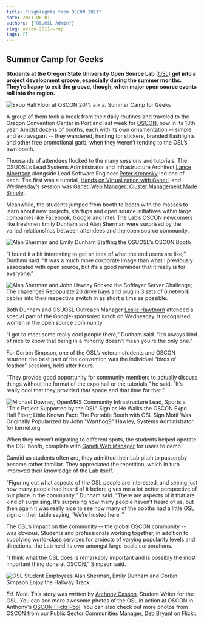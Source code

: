 ```yaml
---
title: "Highlights from OSCON 2011"
date: 2011-08-01
authors: ["OSUOSL Admin"]
slug: oscon-2011-wrap
tags: []
---
```


## Summer Camp for Geeks

**Students at the Oregon State University Open Source Lab** ([OSL](/)) **get into a project development groove,
especially during the summer months. They’re happy to exit the groove, though, when major open source events roll into
the region.**

![Expo Hall Floor at OSCON 2011, a.k.a. Summer Camp for Geeks](/images/Show_Floor.jpg)

A group of them took a break from their daily routines and traveled to the Oregon Convention Center in Portland last
week for [OSCON](http://oscon.com/), now in its 13th year. Amidst dozens of booths, each with its own ornamentation --
simple and extravagant -- they wandered, hunting for stickers, branded flashlights and other free promotional garb, when
they weren’t tending to the OSL’s own booth.

Thousands of attendees flocked to the many sessions and tutorials. The OSUOSL’s Lead Systems Administrator and
Infrastructure Architect [Lance Albertson](http://twitter.com/ramereth) alongside Lead Software Engineer
[Peter Krenesky](http://twitter.com/kreneskyp) led one of each. The first was a tutorial,
[Hands on Virtualization with Ganeti](http://www.oscon.com/oscon2011/public/schedule/detail/18544), and Wednesday’s
session was
[Ganeti Web Manager: Cluster Management Made Simple](http://www.oscon.com/oscon2011/public/schedule/detail/18464).

Meanwhile, the students jumped from booth to booth with the masses to learn about new projects, startups and open source
initiatives within large companies like Facebook, Google and Intel. The Lab’s OSCON newcomers like freshmen Emily Dunham
and Alan Sherman were surprised by the varied relationships between attendees and the open source community.

![Alan Sherman and Emily Dunham Staffing the OSUOSL's OSCON Booth](/images/alan_emily.jpg)

“I found it a bit interesting to get an idea of what the end users are like,” Dunham said. “It was a much more corporate
image than what I previously associated with open source, but it’s a good reminder that it really is for everyone.”

![Alan Sherman and John Hawley Rocked the Softlayer Server Challenge; The challenge? Repopulate 20 drive bays and plug in 3 sets of 6 network cables into their respective switch in as short a time as possible.](/images/server_challenger.jpg)

Both Dunham and OSUOSL Outreach Manager [Leslie Hawthorn](http://twitter.com/lhawthorn) attended a special part of the
Google-sponsored lunch on Wednesday. It recognized women in the open source community.

“I got to meet some really cool people there,” Dunham said. “It’s always kind of nice to know that being in a minority
doesn’t mean you’re the only one.”

For Corbin Simpson, one of the OSL’s veteran students and OSCON returner, the best part of the convention was the
individual “birds of feather” sessions, held after hours.

“They provide good opportunity for community members to actually discuss things without the format of the expo hall or
the tutorials,” he said. “It’s really cool that they provided that space and that time for that.”

![Michael Downey, OpenMRS Community Infrastructure Lead, Sports a "This Project Supported by the OSL" Sign as He Walks the OSCON Expo Hall Floor; Little Known Fact: The Portable Booth with OSL Sign Motif Was Originally Popularized by John "Warthog9" Hawley, Systems Administrator for kernel.org](/images/michael_downey.jpg)

When they weren’t migrating to different spots, the students helped operate the OSL booth, complete with
[Ganeti Web Manager](http://code.osuosl.org/projects/ganeti-webmgr) for users to demo.

Candid as students often are, they admitted their Lab pitch to passersby became rather familiar. They appreciated the
repetition, which in turn improved their knowledge of the Lab itself.

“Figuring out what aspects of the OSL people are interested, and seeing just how many people had heard of it before
gives me a lot better perspective of our place in the community,” Dunham said. “There are aspects of it that are kind of
surprising. It’s surprising how many people haven’t heard of us, but then again it was really nice to see how many of
the booths had a little OSL sign on their table saying, ‘We’re hosted here.’”

The OSL’s impact on the community -- the global OSCON community -- was obvious. Students and professionals working
together, in addition to supplying world-class services for projects of varying popularity levels and directions, the
Lab held its own amongst large-scale corporations.

“I think what the OSL does is remarkably important and is possibly the most important thing done at OSCON,” Simpson
said.

![OSL Student Employees Alan Sherman, Emily Dunham and Corbin Simpson Enjoy the Hallway Track](/images/alan_corbin_emily.jpg)

_Ed. Note:_ This story was written by [Anthony Casson](http://twitter.com/ascasson), Student Writer for the OSL. You can
see more awesome photos of the OSL in action at OSCON in Anthony's
[OSCON Flickr Pool](http://www.flickr.com/photos/57075691@N06/sets/72157627333333942/). You can also check out more
photos from OSCON from our Public Sector Communities Manager, [Deb Bryant](http://twitter.com/debbryant) on
[Flickr](http://www.flickr.com/photos/opengov/sets/72157627179166361/).

